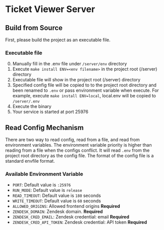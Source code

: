 # Ticket Viewer Server
## Build from Source
First, please build the project as an executable file.

### Executable file
0. Manually fill in the .env file under `/server/env` directory
1. Execute `make install ENV=<env filename>` in the project root (/server) directory
2. Executable file will show in the project root (/server) directory
3. Specified config file will be copied to to the project root directory and been renamed to `.env` or pass environment variable when execute. For example, execute `make install ENV=local`, local.env will be copied to `/server/.env`
4. Execute the binary
5. Your service is started at port 25976

## Read Config Mechanism
There are two way to read config, read from a file, and read from environment variables. The environment variable priority is higher than reading from a file when the configs conflict.
It will read `.env` from the project root directory as the config file. The format of the config file is a standard envfile format.
### Available Environment Variable
- `PORT`: Default value is `:25976`
- `RUN_MODE`: Default value is `release`
- `READ_TIMEOUT`: Default value is `180` seconds
- `WRITE_TIMEOUT`: Default value is `60` seconds
- `ALLOWED_ORIGINS`: Allowed frontend origins **Required**
- `ZENDESK_DOMAIN`: Zendesk domain. **Required**
- `ZENDESK_CRED_EMAIL`: Zendesk credential: email **Required**
- `ZENDESK_CRED_API_TOKEN`: Zendesk credential: API token **Required**